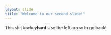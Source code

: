 ```yaml
---
layout: slide
title: "Welcome to our second slide!"
---
```

This shit _lowkey_**hard**
Use the left arrow to go back!
